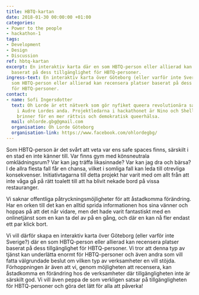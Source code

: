 ```yaml
---
title: HBTQ-kartan
date: 2018-01-30 00:00:00 +01:00
categories:
- Power to the people
- hackathon-1
tags:
- Development
- Design
- Discussion
ref: hbtq-kartan
excerpt: En interaktiv karta där en som HBTQ-person eller allierad kan recensera platser
  baserat på dess tillgänglighet för HBTQ-personer.
ingress-text: En interaktiv karta över Göteborg (eller varför inte Sverige?) där en
  som HBTQ-person eller allierad kan recensera platser baserat på dess tillgänglighet
  för HBTQ-personer.
contact:
- name: Sofi Ingersdotter
  text: Oh Lorde är ett nätverk som gör nyfiket queera revolutionära saker tillsammans
    i Audre Lordes anda. Projektledarna i hackathonet är Nino och Shelly som tillsammans
    brinner för en mer rättvis och demokratisk queerhälsa.
  mail: ohlorde.gbg@gmail.com
  organisation: Oh Lorde Göteborg
  organisation-link: https://www.facebook.com/ohlordegbg/
---
```


Som HBTQ-person är det svårt att veta var ens safe spaces finns, särskilt i en stad en inte känner till. Var finns gym med könsneutrala omklädningsrum? Var kan jag träffa likasinnade? Var kan jag dra och bärsa? I de allra flesta fall får en chansa, vilket i somliga fall kan leda till otrevliga konsekvenser. Initiativtagarna till detta projekt har varit med om allt från att inte våga gå på rätt toalett till att ha blivit nekade bord på vissa restauranger.

Vi saknar offentliga påtryckningsmöjligheter för att åstadkomma förändring. Har en orken till det kan en alltid sprida informationen hos sina vänner och hoppas på att det når vidare, men det hade varit fantastiskt med en onlinetjänst som en kan ta del av på en gång, och där en kan nå fler endast ett par klick bort.

Vi vill därför skapa en interaktiv karta över Göteborg (eller varför inte Sverige?) där en som HBTQ-person eller allierad kan recensera platser baserat på dess tillgänglighet för HBTQ-personer. Vi tror att denna typ av tjänst kan underlätta enormt för HBTQ-personer och även andra som vill fatta välgrundade beslut om vilken typ av verksamheter en vill stöjda. Förhoppningen är även att vi, genom möjligheten att recensera, kan åstadkomma en förändring hos de verksamheter där tillgängligheten inte är särskilt god. Vi vill även peppa de som verkligen satsar på tillgängligheten för HBTQ-personer och göra det lätt för alla att påverka!
